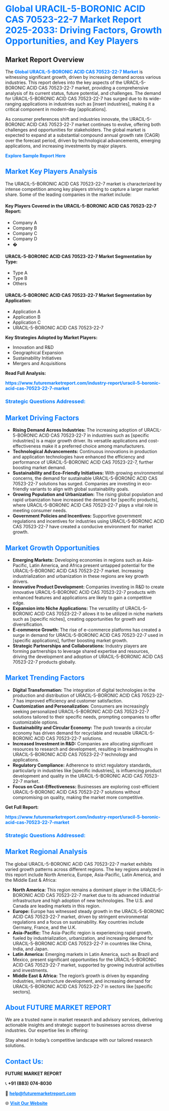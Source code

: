 <h1 style="color: #007BFF;">Global URACIL-5-BORONIC ACID CAS 70523-22-7 Market Report 2025-2033: Driving Factors, Growth Opportunities, and Key Players</h1>

<section id="overview">
<h2>Market Report Overview</h2>
<p>The <a href="https://www.futuremarketreport.com/industry-report/uracil-5-boronic-acid-cas-70523-22-7-market" style="color: #007BFF; text-decoration: none;"><strong>Global URACIL-5-BORONIC ACID CAS 70523-22-7 Market</strong></a> is witnessing significant growth, driven by increasing demand across various industries. This report delves into the key aspects of the URACIL-5-BORONIC ACID CAS 70523-22-7 market, providing a comprehensive analysis of its current status, future potential, and challenges. The demand for URACIL-5-BORONIC ACID CAS 70523-22-7 has surged due to its wide-ranging applications in industries such as [insert industries], making it a critical component in modern-day [applications].</p>
<p>As consumer preferences shift and industries innovate, the URACIL-5-BORONIC ACID CAS 70523-22-7 market continues to evolve, offering both challenges and opportunities for stakeholders. The global market is expected to expand at a substantial compound annual growth rate (CAGR) over the forecast period, driven by technological advancements, emerging applications, and increasing investments by major players.</p>
</section>

<section id="overview">
<p><a href="https://www.futuremarketreport.com/request-sample/reportId=119885" style="color: #007BFF; text-decoration: none;"><strong>Explore Sample Report Here</strong></a></p>
</section>

<section id="key-players">
<h2 style="color: #007BFF;">Market Key Players Analysis</h2>
<p>The URACIL-5-BORONIC ACID CAS 70523-22-7 market is characterized by intense competition among key players striving to capture a larger market share. Some of the leading companies in the market include:</p>
<h4>Key Players Covered in the URACIL-5-BORONIC ACID CAS 70523-22-7 Report:</h4>
<ul><li>Company A</li><li>Company B</li><li>Company C</li><li>Company D</li><li>�</li></ul>
<h4>URACIL-5-BORONIC ACID CAS 70523-22-7 Market Segmentation by Type:</h4>
<ul><li>Type A</li><li>Type B</li><li>Others</li></ul>

<h4>URACIL-5-BORONIC ACID CAS 70523-22-7 Market Segmentation by Application:</h4>
<ul><li>Application A</li><li>Application B</li><li>Application C</li><li>URACIL-5-BORONIC ACID CAS 70523-22-7</li></ul>
<p><strong>Key Strategies Adopted by Market Players:</strong></p>
<ul>
<li>Innovation and R&D</li>
<li>Geographical Expansion</li>
<li>Sustainability Initiatives</li>
<li>Mergers and Acquisitions</li>
</ul>
</section>

<section>
<p><strong>Read Full Analysis: </strong></p><a href="https://www.futuremarketreport.com/industry-report/uracil-5-boronic-acid-cas-70523-22-7-market" style="color: #007BFF; text-decoration: none;"><strong>https://www.futuremarketreport.com/industry-report/uracil-5-boronic-acid-cas-70523-22-7-market</strong></a>
<h3 style="color: #007BFF;">Strategic Questions Addressed:</h3>
</section>

<section id="driving-factors">
<h2 style="color: #007BFF;">Market Driving Factors</h2>
<ul>
<li><strong>Rising Demand Across Industries:</strong> The increasing adoption of URACIL-5-BORONIC ACID CAS 70523-22-7 in industries such as [specific industries] is a major growth driver. Its versatile applications and cost-effectiveness make it a preferred choice among manufacturers.</li>
<li><strong>Technological Advancements:</strong> Continuous innovations in production and application technologies have enhanced the efficiency and performance of URACIL-5-BORONIC ACID CAS 70523-22-7, further boosting market demand.</li>
<li><strong>Sustainability and Eco-Friendly Initiatives:</strong> With growing environmental concerns, the demand for sustainable URACIL-5-BORONIC ACID CAS 70523-22-7 solutions has surged. Companies are investing in eco-friendly variants to align with global sustainability goals.</li>
<li><strong>Growing Population and Urbanization:</strong> The rising global population and rapid urbanization have increased the demand for [specific products], where URACIL-5-BORONIC ACID CAS 70523-22-7 plays a vital role in meeting consumer needs.</li>
<li><strong>Government Policies and Incentives:</strong> Supportive government regulations and incentives for industries using URACIL-5-BORONIC ACID CAS 70523-22-7 have created a conducive environment for market growth.</li>
</ul>
</section>

<section id="growth-opportunities">
<h2 style="color: #007BFF;">Market Growth Opportunities</h2>
<ul>
<li><strong>Emerging Markets:</strong> Developing economies in regions such as Asia-Pacific, Latin America, and Africa present untapped potential for the URACIL-5-BORONIC ACID CAS 70523-22-7 market. Increasing industrialization and urbanization in these regions are key growth drivers.</li>
<li><strong>Innovative Product Development:</strong> Companies investing in R&D to create innovative URACIL-5-BORONIC ACID CAS 70523-22-7 products with enhanced features and applications are likely to gain a competitive edge.</li>
<li><strong>Expansion into Niche Applications:</strong> The versatility of URACIL-5-BORONIC ACID CAS 70523-22-7 allows it to be utilized in niche markets such as [specific niches], creating opportunities for growth and diversification.</li>
<li><strong>E-commerce Growth:</strong> The rise of e-commerce platforms has created a surge in demand for URACIL-5-BORONIC ACID CAS 70523-22-7 used in [specific applications], further boosting market growth.</li>
<li><strong>Strategic Partnerships and Collaborations:</strong> Industry players are forming partnerships to leverage shared expertise and resources, driving the development and adoption of URACIL-5-BORONIC ACID CAS 70523-22-7 products globally.</li>
</ul>
</section>

<section id="trending-factors">
<h2 style="color: #007BFF;">Market Trending Factors</h2>
<ul>
<li><strong>Digital Transformation:</strong> The integration of digital technologies in the production and distribution of URACIL-5-BORONIC ACID CAS 70523-22-7 has improved efficiency and customer satisfaction.</li>
<li><strong>Customization and Personalization:</strong> Consumers are increasingly seeking personalized URACIL-5-BORONIC ACID CAS 70523-22-7 solutions tailored to their specific needs, prompting companies to offer customizable options.</li>
<li><strong>Sustainability and Circular Economy:</strong> The push towards a circular economy has driven demand for recyclable and reusable URACIL-5-BORONIC ACID CAS 70523-22-7 solutions.</li>
<li><strong>Increased Investment in R&D:</strong> Companies are allocating significant resources to research and development, resulting in breakthroughs in URACIL-5-BORONIC ACID CAS 70523-22-7 technology and applications.</li>
<li><strong>Regulatory Compliance:</strong> Adherence to strict regulatory standards, particularly in industries like [specific industries], is influencing product development and quality in the URACIL-5-BORONIC ACID CAS 70523-22-7 market.</li>
<li><strong>Focus on Cost-Effectiveness:</strong> Businesses are exploring cost-efficient URACIL-5-BORONIC ACID CAS 70523-22-7 solutions without compromising on quality, making the market more competitive.</li>
</ul>
</section>

<section>
<p><strong>Get Full Report: </strong></p><a href="https://www.futuremarketreport.com/industry-report/uracil-5-boronic-acid-cas-70523-22-7-market" style="color: #007BFF; text-decoration: none;"><strong>https://www.futuremarketreport.com/industry-report/uracil-5-boronic-acid-cas-70523-22-7-market</strong></a>
<h3 style="color: #007BFF;">Strategic Questions Addressed:</h3>
</section>


<section id="regional-analysis">
<h2 style="color: #007BFF;">Market Regional Analysis</h2>
<p>The global URACIL-5-BORONIC ACID CAS 70523-22-7 market exhibits varied growth patterns across different regions. The key regions analyzed in this report include North America, Europe, Asia-Pacific, Latin America, and the Middle East & Africa:</p>
<ul>
<li><strong>North America:</strong> This region remains a dominant player in the URACIL-5-BORONIC ACID CAS 70523-22-7 market due to its advanced industrial infrastructure and high adoption of new technologies. The U.S. and Canada are leading markets in this region.</li>
<li><strong>Europe:</strong> Europe has witnessed steady growth in the URACIL-5-BORONIC ACID CAS 70523-22-7 market, driven by stringent environmental regulations and a focus on sustainability. Key countries include Germany, France, and the U.K.</li>
<li><strong>Asia-Pacific:</strong> The Asia-Pacific region is experiencing rapid growth, fueled by industrialization, urbanization, and increasing demand for URACIL-5-BORONIC ACID CAS 70523-22-7 in countries like China, India, and Japan.</li>
<li><strong>Latin America:</strong> Emerging markets in Latin America, such as Brazil and Mexico, present significant opportunities for the URACIL-5-BORONIC ACID CAS 70523-22-7 market, supported by growing industrial activities and investments.</li>
<li><strong>Middle East & Africa:</strong> The region’s growth is driven by expanding industries, infrastructure development, and increasing demand for URACIL-5-BORONIC ACID CAS 70523-22-7 in sectors like [specific sectors].</li>
</ul>
</section>

<footer>
<h2 style="color: #007BFF;">About FUTURE MARKET REPORT</h2>
<p>We are a trusted name in market research and advisory services, delivering actionable insights and strategic support to businesses across diverse industries. Our expertise lies in offering:</p>

<p>Stay ahead in today’s competitive landscape with our tailored research solutions.</p>

<h2 style="color: #007BFF;">Contact Us:</h2>
<p><strong>FUTURE MARKET REPORT</strong></p>
<p>📞 <strong>+91 (883) 074-8030</strong></p>
<p>📧 <strong><a href="mailto:help@futuremarketreport.com" style="color: #007BFF;">help@futuremarketreport.com</a></strong></p>
<p>🌐 <strong><a href="https://www.futuremarketreport.com/" style="color: #007BFF;">Visit Our Website</a></strong></p>
</footer>